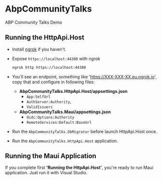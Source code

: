 # AbpCommunityTalks
ABP Community Talks Demo


## Running the HttpApi.Host

- Install [ngrok](https://ngrok.com/) if you haven't.

- Expose `https://localhost:44380` with ngrok
  ```bash
  ngrok http https://localhost:44380
  ```
  
- You'll see an endpoint, something like 'https://XXX-XXX-XX.eu.ngrok.io', copy that and configure in following files:
  - **AbpCommunityTalks.HttpApi.Host/appsettings.json**
    - `App:SelfUrl`
    - `AuthServer:Authority`,
    - `ValidIssuers`
  - **AbpCommunityTalks.Maui/appsettings.json** 
    - `Oidc:Options:Authority`
    - `RemoteServices:Default:BaseUrl`

- Run the `AbpCommunityTalks.DbMigrator` before launch HttpApi.Host once.

- Run the `AbpCommunityTalks.HttpApi.Host` application.

## Running the Maui Application

If you complete first **'Running the HttpApi.Host'**, you're ready to run Maui application. Just run it with Visual Studio.
